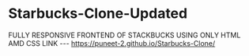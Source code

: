# Starbucks-Clone-Updated
FULLY RESPONSIVE FRONTEND OF STACKBUCKS
USING ONLY HTML AMD CSS 
LINK --- https://puneet-2.github.io/Starbucks-Clone/
